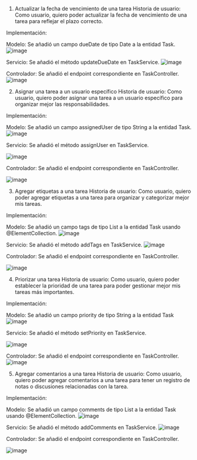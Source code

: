1. Actualizar la fecha de vencimiento de una tarea
Historia de usuario: Como usuario, quiero poder actualizar la fecha de vencimiento de una tarea para reflejar el plazo correcto.

Implementación:

Modelo: Se añadió un campo dueDate de tipo Date a la entidad Task.
![image](https://github.com/Njunco/Proyecto01/assets/169322219/36a1b167-ea3f-44e2-b073-4597d8ba4464)

Servicio: Se añadió el método updateDueDate en TaskService.
![image](https://github.com/Njunco/Proyecto01/assets/169322219/95bf401f-fa35-4c5f-bc84-a89bf91cac5c)

Controlador: Se añadió el endpoint correspondiente en TaskController.
![image](https://github.com/Njunco/Proyecto01/assets/169322219/9d183ce7-922a-4c60-bd5f-51da8a624cfc)

2. Asignar una tarea a un usuario específico
Historia de usuario: Como usuario, quiero poder asignar una tarea a un usuario específico para organizar mejor las responsabilidades.

Implementación:

Modelo: Se añadió un campo assignedUser de tipo String a la entidad Task.
![image](https://github.com/Njunco/Proyecto01/assets/169322219/b9fb5ef3-3853-4bab-aaa3-0e61ecb14e6d)

Servicio: Se añadió el método assignUser en TaskService.

![image](https://github.com/Njunco/Proyecto01/assets/169322219/30fb5ac1-5d6a-4a82-8813-263678e0817a)

Controlador: Se añadió el endpoint correspondiente en TaskController.

![image](https://github.com/Njunco/Proyecto01/assets/169322219/7867dd9d-f52a-44b0-b155-3aff96ff4772)

3. Agregar etiquetas a una tarea
Historia de usuario: Como usuario, quiero poder agregar etiquetas a una tarea para organizar y categorizar mejor mis tareas.

Implementación:

Modelo: Se añadió un campo tags de tipo List<String> a la entidad Task usando @ElementCollection.
![image](https://github.com/Njunco/Proyecto01/assets/169322219/f57a9927-3617-47d1-8407-9704431b697e)

Servicio: Se añadió el método addTags en TaskService.
![image](https://github.com/Njunco/Proyecto01/assets/169322219/1bd348ef-6b19-4c15-be09-1baf758b9303)

Controlador: Se añadió el endpoint correspondiente en TaskController.

![image](https://github.com/Njunco/Proyecto01/assets/169322219/9313780c-67d0-4463-9256-d5a07888b759)

4. Priorizar una tarea
Historia de usuario: Como usuario, quiero poder establecer la prioridad de una tarea para poder gestionar mejor mis tareas más importantes.

Implementación:

Modelo: Se añadió un campo priority de tipo String a la entidad Task
![image](https://github.com/Njunco/Proyecto01/assets/169322219/f7174cc3-fe67-45b7-892d-45d2ac9b9f28)

Servicio: Se añadió el método setPriority en TaskService.

![image](https://github.com/Njunco/Proyecto01/assets/169322219/151e5221-5ffb-46f7-901b-e1110158bf3a)

Controlador: Se añadió el endpoint correspondiente en TaskController.
![image](https://github.com/Njunco/Proyecto01/assets/169322219/0e30d69e-37ec-42a5-af0d-f0e01b3a72be)

5. Agregar comentarios a una tarea
Historia de usuario: Como usuario, quiero poder agregar comentarios a una tarea para tener un registro de notas o discusiones relacionadas con la tarea.

Implementación:

Modelo: Se añadió un campo comments de tipo List<String> a la entidad Task usando @ElementCollection.
![image](https://github.com/Njunco/Proyecto01/assets/169322219/12d3a7ca-042a-4bf6-bf05-56249bf532c6)

Servicio: Se añadió el método addComments en TaskService.
![image](https://github.com/Njunco/Proyecto01/assets/169322219/d7f10f44-2d12-41a6-bc84-7bb4d86b93ca)

Controlador: Se añadió el endpoint correspondiente en TaskController.

![image](https://github.com/Njunco/Proyecto01/assets/169322219/a984aeab-d987-45b8-a066-ba44559854a3)


